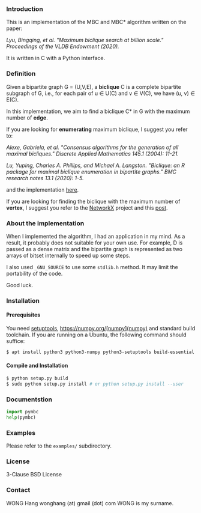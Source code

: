 ### Introduction

This is an implementation of the MBC and MBC* algorithm written on the paper:

*Lyu, Bingqing, et al. "Maximum biclique search at billion scale." Proceedings of the VLDB Endowment (2020).*

It is written in C with a Python interface.

### Definition

Given a bipartite graph G = (U,V,E), a **biclique** C is a complete bipartite subgraph of G, i.e., for each pair of u ∈ U(C) and v ∈ V(C), we have (u, v) ∈ E(C).

In this implementation, we aim to find a biclique C* in G with the maximum number of **edge**.

If you are looking for **enumerating** maximum biclique, I suggest you refer to:

*Alexe, Gabriela, et al. "Consensus algorithms for the generation of all maximal bicliques." Discrete Applied Mathematics 145.1 (2004): 11-21.*

*Lu, Yuping, Charles A. Phillips, and Michael A. Langston. "Biclique: an R package for maximal biclique enumeration in bipartite graphs." BMC research notes 13.1 (2020): 1-5.*

and the implementation [here](https://cran.r-project.org/web/packages/biclique/index.html).

If you are looking for finding the biclique with the maximum number of **vertex**, I suggest you refer to the [NetworkX](https://networkx.org/) project and this [post](https://cs.stackexchange.com/questions/131081/polynomial-time-algorithm-to-solve-the-maximum-vertex-bipartite-subgraph-problem).

### About the implementation

When I implemented the algorithm, I had an application in my mind. As a result, it probably does not suitable for your own use. For example, D is passed as a dense matrix and the bipartite graph is represented as two arrays of bitset internally to speed up some steps. 

I also used `_GNU_SOURCE` to use some `stdlib.h` method. It may limit the portability of the code.

Good luck.

### Installation

#### Prerequisites
You need [setuptools](https://pypi.org/project/setuptools/), https://numpy.org/[numpy](numpy) and standard build toolchain. If you are running on a Ubuntu, the following command should suffice:

```bash
$ apt install python3 python3-numpy python3-setuptools build-essential libpython3-dev
```

#### Compile and Installation

```bash
$ python setup.py build
$ sudo python setup.py install # or python setup.py install --user
```

### Documentstion

```python
import pymbc
help(pymbc)
```

### Examples

Please refer to the `examples/` subdirectory.

### License

3-Clause BSD License

### Contact

WONG Hang wonghang (at) gmail (dot) com
WONG is my surname.

